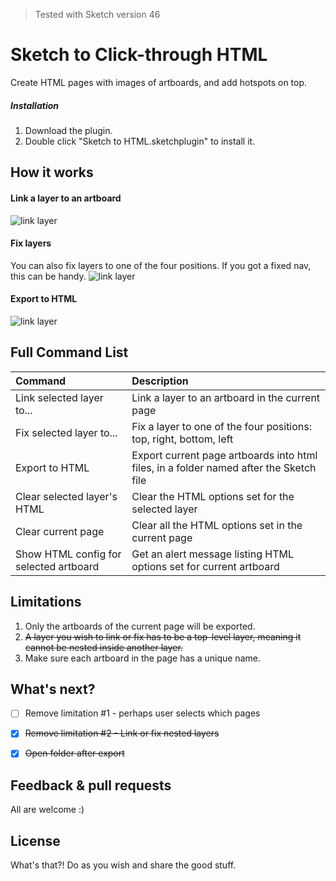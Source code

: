 > Tested with Sketch version 46

# Sketch to Click-through HTML

Create HTML pages with images of artboards, and add hotspots on top.

##### Installation

1. Download the plugin.
2. Double click "Sketch to HTML.sketchplugin" to install it.


## How it works ##

#### Link a layer to an artboard

![link layer](https://raw.githubusercontent.com/amin-nas/Sketch-to-Clickthrough-HTML/master/demo/1.gif)

#### Fix layers
You can also fix layers to one of the four positions. If you got a fixed nav, this can be handy. 
![link layer](https://raw.githubusercontent.com/amin-nas/Sketch-to-Clickthrough-HTML/master/demo/2.gif)

#### Export to HTML
![link layer](https://raw.githubusercontent.com/amin-nas/Sketch-to-Clickthrough-HTML/master/demo/3.gif)



## Full Command List ##

| Command                     | Description |
|:----------------------------|:----------------------------------------------------|
| Link selected layer to...   | Link a layer to an artboard in the current page |
| Fix selected layer to...    | Fix a layer to one of the four positions: top, right, bottom, left  |
| Export to HTML              | Export current page artboards into html files, in a folder named after the Sketch file |
| Clear selected layer's HTML | Clear the HTML options set for the selected layer  |
| Clear current page          | Clear all the HTML options set in the current page |
| Show HTML config for selected artboard | Get an alert message listing HTML options set for current artboard |

## Limitations ##

1. Only the artboards of the current page will be exported.
2. ~~A layer you wish to link or fix has to be a top-level layer, meaning it cannot be nested inside another layer.~~
3. Make sure each artboard in the page has a unique name.

## What's next? ##
- [ ] Remove limitation #1 - perhaps user selects which pages
- [x] ~~Remove limitation #2 - Link or fix nested layers~~
- [x] ~~Open folder after export~~
 

## Feedback & pull requests ##

All are welcome  :)


## License ##

What's that?!
Do as you wish and share the good stuff.

